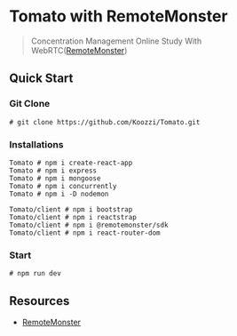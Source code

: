 # Tomato with RemoteMonster 

> Concentration Management Online Study With WebRTC([RemoteMonster](https://remotemonster.com/))

## Quick Start

### Git Clone
```
# git clone https://github.com/Koozzi/Tomato.git
```

### Installations

```
Tomato # npm i create-react-app
Tomato # npm i express
Tomato # npm i mongoose
Tomato # npm i concurrently
Tomato # npm i -D nodemon

Tomato/client # npm i bootstrap
Tomato/client # npm i reactstrap
Tomato/client # npm i @remotemonster/sdk
Tomato/client # npm i react-router-dom
```

### Start
```
# npm run dev
```

## Resources

* [RemoteMonster](https://remotemonster.com/)